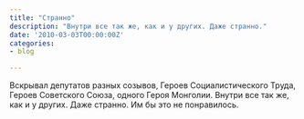```yaml
---
title: "Странно"
description: "Внутри все так же, как и у других. Даже странно."
date: '2010-03-03T00:00:00Z'
categories:
- blog

---
```

Вскрывал  депутатов разных созывов, Героев Социалистического Труда, Героев Советского Cоюза, одного Героя Монголии. Внутри все так же, как и у других. Даже странно. Им бы это не понравилось.
